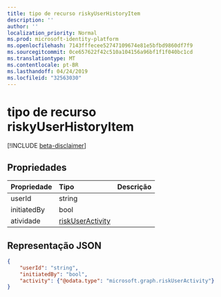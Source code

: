 ```yaml
---
title: tipo de recurso riskyUserHistoryItem
description: ''
author: ''
localization_priority: Normal
ms.prod: microsoft-identity-platform
ms.openlocfilehash: 7143fffecee52747109674e81e5bfbd9860df7f9
ms.sourcegitcommit: 0ce657622f42c510a104156a96bf1f1f040bc1cd
ms.translationtype: MT
ms.contentlocale: pt-BR
ms.lasthandoff: 04/24/2019
ms.locfileid: "32563030"
---
```

# <a name="riskyuserhistoryitem-resource-type"></a>tipo de recurso riskyUserHistoryItem

[!INCLUDE [beta-disclaimer](../../includes/beta-disclaimer.md)]

## <a name="properties"></a>Propriedades

| Propriedade       | Tipo    | Descrição |
|:---------------|:--------|:------------|
| userId         | string  |             |
| initiatedBy    | bool    |             |
| atividade       | [riskUserActivity](riskuseractivity.md)| |

## <a name="json-representation"></a>Representação JSON

<!-- {
  "blockType": "resource",
  "optionalProperties": [ ],
  "@odata.type": "microsoft.graph.riskyUserHistoryItem",
  "baseType": "microsoft.graph.riskyUser"
}-->

```json
{
    "userId": "string",
    "initiatedBy": "bool",
    "activity": {"@odata.type": "microsoft.graph.riskUserActivity"}
}
```


<!--
{
  "type": "#page.annotation",
  "description": "",
  "keywords": "",
  "section": "documentation",
  "tocPath": "",
  "suppressions": [
   
  ]
}
-->
